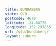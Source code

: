 ```yaml
---
title: BUNDABERG
state: QLD
postcode: 4670
latitude: -24.88776
longitude: 152.297855
url: /qld/bundaberg/
layout: suburb
---
```

